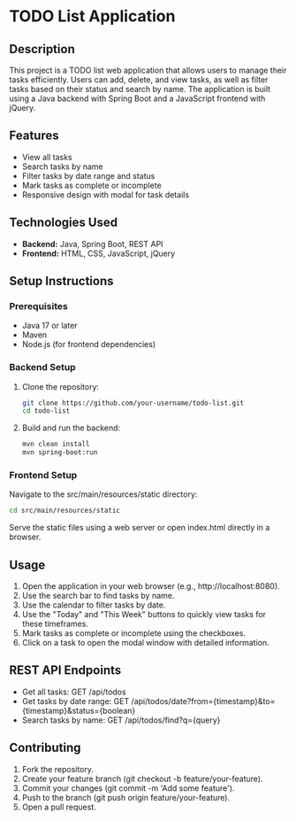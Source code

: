 # TODO List Application

## Description
This project is a TODO list web application that allows users to manage their tasks efficiently. Users can add, delete, and view tasks, as well as filter tasks based on their status and search by name. The application is built using a Java backend with Spring Boot and a JavaScript frontend with jQuery.

## Features
- View all tasks
- Search tasks by name
- Filter tasks by date range and status
- Mark tasks as complete or incomplete
- Responsive design with modal for task details

## Technologies Used
- **Backend:** Java, Spring Boot, REST API
- **Frontend:** HTML, CSS, JavaScript, jQuery

## Setup Instructions

### Prerequisites
- Java 17 or later
- Maven
- Node.js (for frontend dependencies)

### Backend Setup
1. Clone the repository:
   ```sh
   git clone https://github.com/your-username/todo-list.git
   cd todo-list
   ```
2. Build and run the backend:
   ```sh
   mvn clean install
   mvn spring-boot:run
   ```
### Frontend Setup
Navigate to the src/main/resources/static directory:

   ```sh
   cd src/main/resources/static
   ```
Serve the static files using a web server or open index.html directly in a browser.

## Usage
1. Open the application in your web browser (e.g., http://localhost:8080).
2. Use the search bar to find tasks by name.
3. Use the calendar to filter tasks by date.
4. Use the "Today" and "This Week" buttons to quickly view tasks for these timeframes.
5. Mark tasks as complete or incomplete using the checkboxes.
6. Click on a task to open the modal window with detailed information.

## REST API Endpoints
* Get all tasks: GET /api/todos
* Get tasks by date range: GET /api/todos/date?from={timestamp}&to={timestamp}&status={boolean}
* Search tasks by name: GET /api/todos/find?q={query}

## Contributing
1. Fork the repository.
2. Create your feature branch (git checkout -b feature/your-feature).
3. Commit your changes (git commit -m 'Add some feature').
4. Push to the branch (git push origin feature/your-feature).
5. Open a pull request.
